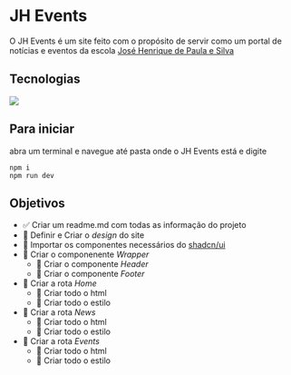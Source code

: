 # JH Events

O JH Events é um site feito com o propósito de servir como um portal de notícias e eventos da escola [José Henrique de Paula e Silva](https://qedu.org.br/escola/35008606-jose-henrique-de-paula-e-silva-professor)

## Tecnologias

<img src="https://skillicons.dev/icons?i=nodejs,ts,next,tailwind" />

## Para iniciar
abra um terminal e navegue até pasta onde o JH Events está e digite <br>
```
npm i
npm run dev
```

## Objetivos

- :white_check_mark: Criar um readme.md com todas as informação do projeto
- :white_square_button: Definir e Criar o *design* do site
- :white_square_button: Importar os componentes necessários do [shadcn/ui](https://ui.shadcn.com/)
- :white_square_button: Criar o componenente *Wrapper*
  - :white_square_button: Criar o componente *Header*
  - :white_square_button: Criar o componente *Footer*
- :white_square_button: Criar a rota *Home*
  - :white_square_button: Criar todo o html
  - :white_square_button: Criar todo o estilo
- :white_square_button: Criar a rota *News*
  - :white_square_button: Criar todo o html
  - :white_square_button: Criar todo o estilo
- :white_square_button: Criar a rota *Events*
  - :white_square_button: Criar todo o html
  - :white_square_button: Criar todo o estilo

